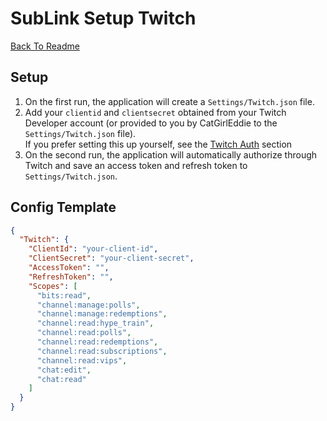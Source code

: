 # SubLink Setup Twitch

[Back To Readme](https://github.com/yewnyx/SubLink/blob/master/README.md)

## Setup

1. On the first run, the application will create a `Settings/Twitch.json` file.
2. Add your `clientid` and `clientsecret` obtained from your Twitch Developer account (or provided to you by CatGirlEddie to the `Settings/Twitch.json` file).  
If you prefer setting this up yourself, see the [Twitch Auth](#twitch-auth) section
3. On the second run, the application will automatically authorize through Twitch and save an access token and refresh token to `Settings/Twitch.json`.

## Config Template

```json
{
  "Twitch": {
    "ClientId": "your-client-id",
    "ClientSecret": "your-client-secret",
    "AccessToken": "",
    "RefreshToken": "",
    "Scopes": [
      "bits:read",
      "channel:manage:polls",
      "channel:manage:redemptions",
      "channel:read:hype_train",
      "channel:read:polls",
      "channel:read:redemptions",
      "channel:read:subscriptions",
      "channel:read:vips",
      "chat:edit",
      "chat:read"
    ]
  }
}
```

